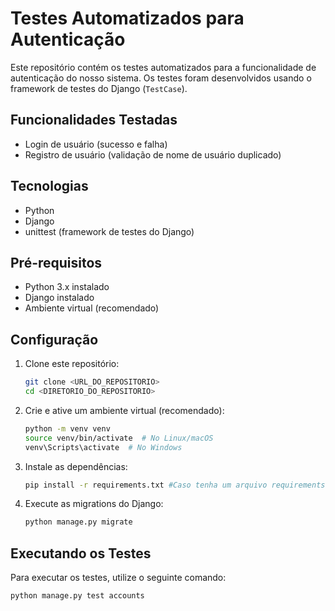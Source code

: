 # Testes Automatizados para Autenticação

Este repositório contém os testes automatizados para a funcionalidade de autenticação do nosso sistema. Os testes foram desenvolvidos usando o framework de testes do Django (`TestCase`).

## Funcionalidades Testadas

* Login de usuário (sucesso e falha)
* Registro de usuário (validação de nome de usuário duplicado)

## Tecnologias

* Python
* Django
* unittest (framework de testes do Django)

## Pré-requisitos

* Python 3.x instalado
* Django instalado
* Ambiente virtual (recomendado)

## Configuração

1.  Clone este repositório:

    ```bash
    git clone <URL_DO_REPOSITORIO>
    cd <DIRETORIO_DO_REPOSITORIO>
    ```

2.  Crie e ative um ambiente virtual (recomendado):

    ```bash
    python -m venv venv
    source venv/bin/activate  # No Linux/macOS
    venv\Scripts\activate  # No Windows
    ```

3.  Instale as dependências:

    ```bash
    pip install -r requirements.txt #Caso tenha um arquivo requirements.txt
    ```

4.  Execute as migrations do Django:

    ```bash
    python manage.py migrate
    ```

## Executando os Testes

Para executar os testes, utilize o seguinte comando:

```bash
python manage.py test accounts
